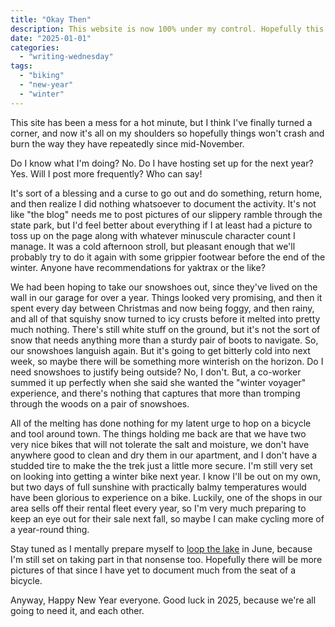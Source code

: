 ```yaml
---
title: "Okay Then"
description: This website is now 100% under my control. Hopefully this means (good) change is coming.
date: "2025-01-01"
categories: 
  - "writing-wednesday"
tags: 
  - "biking"
  - "new-year"
  - "winter"
---
```


This site has been a mess for a hot minute, but I think I've finally turned a corner, and now it's all on my shoulders so hopefully things won't crash and burn the way they have repeatedly since mid-November.

Do I know what I'm doing? No. Do I have hosting set up for the next year? Yes. Will I post more frequently? Who can say!

It's sort of a blessing and a curse to go out and do something, return home, and then realize I did nothing whatsoever to document the activity. It's not like "the blog" needs me to post pictures of our slippery ramble through the state park, but I'd feel better about everything if I at least had a picture to toss up on the page along with whatever minuscule character count I manage. It was a cold afternoon stroll, but pleasant enough that we'll probably try to do it again with some grippier footwear before the end of the winter. Anyone have recommendations for yaktrax or the like?

We had been hoping to take our snowshoes out, since they've lived on the wall in our garage for over a year. Things looked very promising, and then it spent every day between Christmas and now being foggy, and then rainy, and all of that squishy snow turned to icy crusts before it melted into pretty much nothing. There's still white stuff on the ground, but it's not the sort of snow that needs anything more than a sturdy pair of boots to navigate. So, our snowshoes languish again. But it's going to get bitterly cold into next week, so maybe there will be something more winterish on the horizon. Do I need snowshoes to justify being outside? No, I don't. But, a co-worker summed it up perfectly when she said she wanted the "winter voyager" experience, and there's nothing that captures that more than tromping through the woods on a pair of snowshoes.

All of the melting has done nothing for my latent urge to hop on a bicycle and tool around town. The things holding me back are that we have two very nice bikes that will not tolerate the salt and moisture, we don't have anywhere good to clean and dry them in our apartment, and I don't have a studded tire to make the the trek just a little more secure. I'm still very set on looking into getting a winter bike next year. I know I'll be out on my own, but two days of full sunshine with practically balmy temperatures would have been glorious to experience on a bike. Luckily, one of the shops in our area sells off their rental fleet every year, so I'm very much preparing to keep an eye out for their sale next fall, so maybe I can make cycling more of a year-round thing.

Stay tuned as I mentally prepare myself to [loop the lake](https://mntrails.com/event/loop-the-lake-ride/) in June, because I'm still set on taking part in that nonsense too. Hopefully there will be more pictures of that since I have yet to document much from the seat of a bicycle.

Anyway, Happy New Year everyone. Good luck in 2025, because we're all going to need it, and each other.
